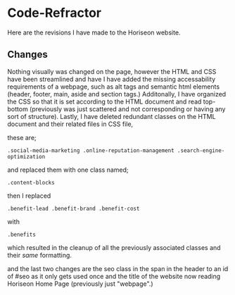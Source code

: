 # Code-Refractor

Here are the revisions I have made to the Horiseon website.

## Changes

Nothing visually was changed on the page, however the HTML and CSS have been streamlined and have I have added the missing accessability requirements of a webpage, such as alt tags and semantic html elements (header, footer, main, aside and section tags.) Additonally, I have organized the CSS so that it is set according to the HTML document and read top-bottom (previously was just scattered and not corresponding or having any sort of structure). Lastly, I have deleted redundant classes on the HTML document and their related files in CSS file, 

these are;

`
.social-media-marketing
.online-reputation-management
.search-engine-optimization
`

and replaced them with one class named;

`
.content-blocks
`

then I replaced

`
.benefit-lead
.benefit-brand
.benefit-cost
`

with

`
.benefits
`

which resulted in the cleanup of all the previously associated classes and their *same* formatting.

and the last two changes are  the seo class in the span in the header to an id of #seo as it only gets used once and the title of the website now reading Horiseon Home Page (previously just "webpage".)